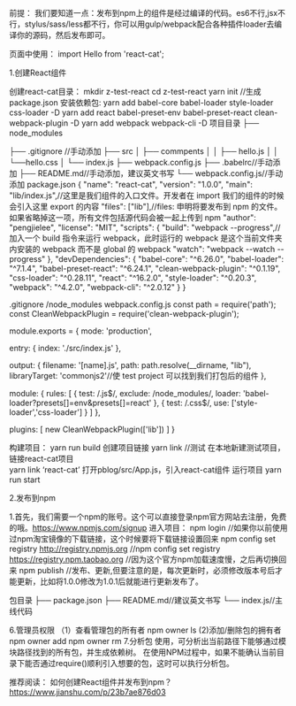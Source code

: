 前提：
  我们要知道一点：发布到npm上的组件是经过编译的代码。es6不行,jsx不行，stylus/sass/less都不行，你可以用gulp/webpack配合各种插件loader去编译你的源码，然后发布即可。

页面中使用：
import Hello from 'react-cat';
<Hello />

1.创建React组件

  创建react-cat目录：
    mkdir z-test-react
    cd z-test-react
    yarn init //生成package.json
  安装依赖包:
    yarn add babel-core babel-loader style-loader css-loader -D
    yarn add react babel-preset-env babel-preset-react clean-webpack-plugin -D
    yarn add webpack webpack-cli -D
  项目目录
  ├── node_modules
  
  ├── .gitignore //手动添加
  ├── src
  │ ├── commpents
  │ │ ├── hello.js
  │ │ └──hello.css
  │ └── index.js
  ├──  webpack.config.js
  ├── .babelrc//手动添加
  ├── README.md//手动添加，建议英文书写
  └── webpack.config.js//手动添加
  package.json
  {
  "name": "react-cat",
  "version": "1.0.0",
  "main": "lib/index.js",//这里是我们组件的入口文件。开发者在 import 我们的组件的时候会引入这里 export 的内容
  "files": ["lib"],//files: 申明将要发布到 npm 的文件。如果省略掉这一项，所有文件包括源代码会被一起上传到 npm
  "author": "pengjielee",
  "license": "MIT",
  "scripts": {
    "build": "webpack --progress",//加入一个 build 指令来运行 webpack，此时运行的 webpack 是这个当前文件夹内安装的 webpack 而不是 global 的 webpack
    "watch": "webpack --watch --progress"
  },
  "devDependencies": {
    "babel-core": "^6.26.0",
    "babel-loader": "^7.1.4",
    "babel-preset-react": "^6.24.1",
    "clean-webpack-plugin": "^0.1.19",
    "css-loader": "^0.28.11",
    "react": "^16.2.0",
    "style-loader": "^0.20.3",
    "webpack": "^4.2.0",
    "webpack-cli": "^2.0.12"
  }
}

.gitignore
/node_modules
webpack.config.js
const path = require('path');
const CleanWebpackPlugin = require('clean-webpack-plugin');

module.exports = {
  mode: 'production', 
  
  entry: {
    index: './src/index.js'
  },

  output: {
    filename: '[name].js',
    path: path.resolve(__dirname, "lib"),
    libraryTarget: 'commonjs2'//使 test project 可以找到我们打包后的组件
  },

  module: {
    rules: [
      { 
        test: /\.js$/, 
        exclude: /node_modules/, 
        loader: 'babel-loader?presets[]=env&presets[]=react' 
      },
      { 
        test: /\.css$/, 
        use: ['style-loader','css-loader']
      }
    ]
  },

  plugins: [
    new CleanWebpackPlugin(['lib'])
  ]
}

构建项目：
yarn run build
创建项目链接 
yarn link
//测试
在本地新建测试项目，链接react-cat项目  
yarn link ‘react-cat’
打开pblog/src/App.js，引入react-cat组件
运行项目
yarn run start

2.发布到npm

  1.首先，我们需要一个npm的账号。这个可以直接登录npm官方网站去注册，免费的哦。https://www.npmjs.com/signup
  进入项目：
  npm login 
    //如果你以前使用过npm淘宝镜像的下载链接，这个时候要将下载链接设置回来 npm config set registry http://registry.npmjs.org 
    //npm config set registry https://registry.npm.taobao.org //因为这个官方npm加载速度慢，之后再切换回来
  npm publish //发布、更新,但要注意的是，每次更新时，必须修改版本号后才能更新，比如将1.0.0修改为1.0.1后就能进行更新发布了。

  包目录
  ├── package.json
  ├── README.md//建议英文书写
  └── index.js//主线代码

6.管理员权限
（1）查看管理包的所有者
npm owner ls <package name>
(2)添加/删除包的拥有者
npm owner add <user> <package name>
npm owner rm <user> <package name>
7.分析包
使用<npm ls>，可分析出当前路径下能够通过模块路径找到的所有包，并生成依赖树。
在使用NPM过程中，如果不能确认当前目录下能否通过require()顺利引入想要的包，这时可以执行<npm ls>分析包。

推荐阅读：
如何创建React组件并发布到npm？https://www.jianshu.com/p/23b7ae876d03



